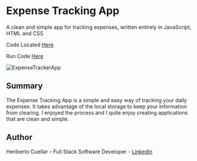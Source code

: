 # Expense Tracking App
A clean and simple app for tracking expenses, written entirely in JavaScript, HTML and CSS

Code Located [Here](https://github.com/hcuellar-coder/expense-tracker-app-react)

Run Code [Here](https://hcuellar-coder.github.io/expense-tracker-app-react/)

![ExpenseTrackerApp]()

## Summary
The Expense Tracking App is a simple and easy way of tracking your daily expenses. It takes advantage of the local storage to keep your information from clearing.
I enjoyed the process and I quite enjoy creating applications that are clean and simple.

## Author
Heriberto Cuellar – Full Stack Software Developer - [LinkedIn](linkedin.com/in/heriberto-c-5aa11952)